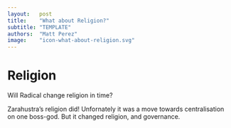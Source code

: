 ```yaml
---
layout:   post
title:    "What about Religion?"
subtitle: "TEMPLATE"
authors:  "Matt Perez"
image:    "icon-what-about-religion.svg"
---
```


<div style='display:none; '>
 <p>Will Radical change religion in time?</p>
</div>

<h1>Religion</h1>
 <p>Will Radical change religion in time?</p>
 <p>Zarahustra&rsquo;s religion did! Unfornately it was a move towards centralisation on one boss-god. But it changed religion, and governance.</p>